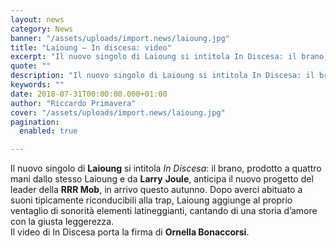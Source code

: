 ```yaml
---
layout: news
category: News
banner: "/assets/uploads/import.news/laioung.jpg"
title: "Laioung – In discesa: video"
excerpt: "Il nuovo singolo di Laioung si intitola In Discesa: il brano, prodotto a quattro mani dallo stesso Laioung e da Larry Joule, anticipa il nuovo progetto del leader della RRR Mob, in arrivo questo autunno. Dopo averci abituato a suoni tipicamente riconducibili alla trap, Laioung aggiunge al proprio ventaglio di sonorità elementi latineggianti, cantando di [&hellip"
quote: ""
description: "Il nuovo singolo di Laioung si intitola In Discesa: il brano, prodotto a quattro mani dallo stesso Laioung e da Larry Joule, anticipa il nuovo progetto del leader della RRR Mob, in arrivo questo autunno. Dopo averci abituato a suoni tipicamente riconducibili alla trap, Laioung aggiunge al proprio ventaglio di sonorità elementi latineggianti, cantando di [&hellip"
keywords: ""
date: 2018-07-31T00:00:00.000+01:00
author: "Riccardo Primavera"
cover: "/assets/uploads/import.news/laioung.jpg"
pagination:
  enabled: true

---
```


Il nuovo singolo di **Laioung** si intitola _In Discesa_: il brano, prodotto a quattro mani dallo stesso Laioung e da **Larry** **Joule**, anticipa il nuovo progetto del leader della **RRR Mob**, in arrivo questo autunno. Dopo averci abituato a suoni tipicamente riconducibili alla trap, Laioung aggiunge al proprio ventaglio di sonorità elementi latineggianti, cantando di una storia d’amore con la giusta leggerezza.  
Il video di In Discesa porta la firma di **Ornella Bonaccorsi**.